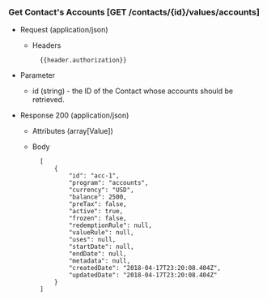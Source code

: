 ### Get Contact's Accounts [GET /contacts/{id}/values/accounts]

+ Request (application/json)
    + Headers

            {{header.authorization}}

+ Parameter
    + id (string) - the ID of the Contact whose accounts should be retrieved.

+ Response 200 (application/json)
    + Attributes (array[Value])

    + Body

            [
                {
                    "id": "acc-1",
                    "program": "accounts",
                    "currency": "USD",
                    "balance": 2500,
                    "preTax": false,
                    "active": true,
                    "frozen": false,
                    "redemptionRule": null,
                    "valueRule": null,
                    "uses": null,
                    "startDate": null,
                    "endDate": null,
                    "metadata": null,
                    "createdDate": "2018-04-17T23:20:08.404Z",
                    "updatedDate": "2018-04-17T23:20:08.404Z"
                }
            ]